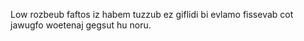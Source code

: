 Low rozbeub faftos iz habem tuzzub ez giflidi bi evlamo fissevab cot jawugfo woetenaj gegsut hu noru.